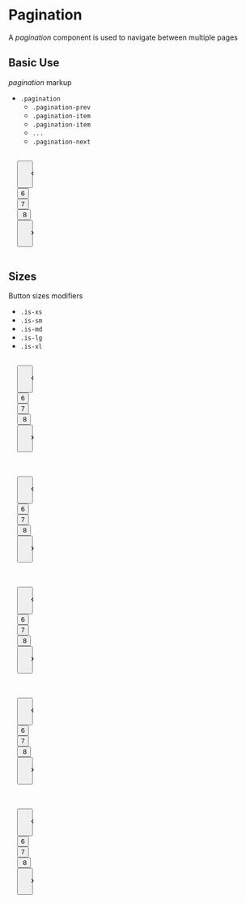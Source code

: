 # Pagination

A _pagination_ component is used to navigate between multiple pages

## Basic Use

_pagination_ markup

- `.pagination`
  - `.pagination-prev`
  - `.pagination-item`
  - `.pagination-item`
  - `...`
  - `.pagination-next`

<snippeter>
<pre>
<div class="pagination">
  <button class="pagination-prev">
    <svg id="icon-arrowPrev" viewbox="0 0 24 24" class="icon">
      <path d="M15.41 16.09l-4.58-4.59 4.58-4.59L14 5.5l-6 6 6 6z"></path>
    </svg>
  </button>
  <button class="pagination-item">6</button>
  <button class="pagination-item is-active">7</button>
  <button class="pagination-item"> 8</button>
  <button class="pagination-next">
    <svg id="icon-arrowNext" viewbox="0 0 24 24" class="icon">
      <path d="M8.59 16.34l4.58-4.59-4.58-4.59L10 5.75l6 6-6 6z"></path>
    </svg>
  </button>
</div>
</pre>
</snippeter>

## Sizes

Button sizes modifiers

- `.is-xs`
- `.is-sm`
- `.is-md`
- `.is-lg`
- `.is-xl`

<snippeter>
<pre>
<div class="pagination is-xs">
  <button class="pagination-prev">
    <svg id="icon-arrowPrev" viewbox="0 0 24 24" class="icon">
      <path d="M15.41 16.09l-4.58-4.59 4.58-4.59L14 5.5l-6 6 6 6z"></path>
    </svg>
  </button>
  <button class="pagination-item">6</button>
  <button class="pagination-item is-active">7</button>
  <button class="pagination-item"> 8</button>
  <button class="pagination-next">
    <svg id="icon-arrowNext" viewbox="0 0 24 24" class="icon">
      <path d="M8.59 16.34l4.58-4.59-4.58-4.59L10 5.75l6 6-6 6z"></path>
    </svg>
  </button>
</div>

<div class="pagination is-sm">
  <button class="pagination-prev">
    <svg id="icon-arrowPrev" viewbox="0 0 24 24" class="icon">
      <path d="M15.41 16.09l-4.58-4.59 4.58-4.59L14 5.5l-6 6 6 6z"></path>
    </svg>
  </button>
  <button class="pagination-item">6</button>
  <button class="pagination-item is-active">7</button>
  <button class="pagination-item"> 8</button>
  <button class="pagination-next">
    <svg id="icon-arrowNext" viewbox="0 0 24 24" class="icon">
      <path d="M8.59 16.34l4.58-4.59-4.58-4.59L10 5.75l6 6-6 6z"></path>
    </svg>
  </button>
</div>

<div class="pagination is-md">
  <button class="pagination-prev">
    <svg id="icon-arrowPrev" viewbox="0 0 24 24" class="icon">
      <path d="M15.41 16.09l-4.58-4.59 4.58-4.59L14 5.5l-6 6 6 6z"></path>
    </svg>
  </button>
  <button class="pagination-item">6</button>
  <button class="pagination-item is-active">7</button>
  <button class="pagination-item"> 8</button>
  <button class="pagination-next">
    <svg id="icon-arrowNext" viewbox="0 0 24 24" class="icon">
      <path d="M8.59 16.34l4.58-4.59-4.58-4.59L10 5.75l6 6-6 6z"></path>
    </svg>
  </button>
</div>

<div class="pagination is-lg">
  <button class="pagination-prev">
    <svg id="icon-arrowPrev" viewbox="0 0 24 24" class="icon">
      <path d="M15.41 16.09l-4.58-4.59 4.58-4.59L14 5.5l-6 6 6 6z"></path>
    </svg>
  </button>
  <button class="pagination-item">6</button>
  <button class="pagination-item is-active">7</button>
  <button class="pagination-item"> 8</button>
  <button class="pagination-next">
    <svg id="icon-arrowNext" viewbox="0 0 24 24" class="icon">
      <path d="M8.59 16.34l4.58-4.59-4.58-4.59L10 5.75l6 6-6 6z"></path>
    </svg>
  </button>
</div>

<div class="pagination is-xl">
  <button class="pagination-prev">
    <svg id="icon-arrowPrev" viewbox="0 0 24 24" class="icon">
      <path d="M15.41 16.09l-4.58-4.59 4.58-4.59L14 5.5l-6 6 6 6z"></path>
    </svg>
  </button>
  <button class="pagination-item">6</button>
  <button class="pagination-item is-active">7</button>
  <button class="pagination-item"> 8</button>
  <button class="pagination-next">
    <svg id="icon-arrowNext" viewbox="0 0 24 24" class="icon">
      <path d="M8.59 16.34l4.58-4.59-4.58-4.59L10 5.75l6 6-6 6z"></path>
    </svg>
  </button>
</div>
</pre>
</snippeter>

